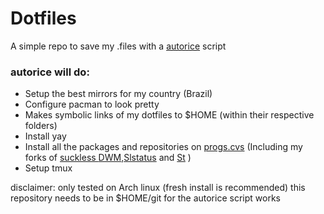 # Dotfiles

A simple repo to save my .files with a [autorice](https://github.com/stealthHat/.dotfiles/blob/master/install/autorice-deploy) script

### autorice will do:
  * Setup the best mirrors for my country (Brazil)
  * Configure pacman to look pretty
  * Makes symbolic links of my dotfiles to $HOME (within their respective folders)
  * Install yay
  * Install all the packages and repositories on [progs.cvs](https://github.com/stealthHat/.dotfiles/blob/master/install/progs.csv) (Including my forks of [suckless ](https://suckless.org/) [DWM](https://github.com/stealthHat/dwm),[Slstatus](https://github.com/stealthHat/slstatus) and [St](https://github.com/stealthHat/st) )
  * Setup tmux

disclaimer:
   only tested on Arch linux (fresh install is recommended)
   this repository needs to be in $HOME/git for the autorice script works
